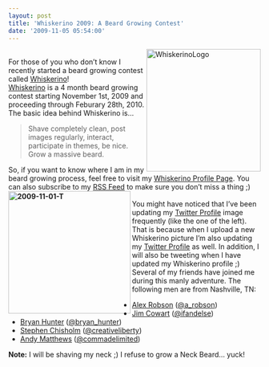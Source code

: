 ```yaml
---
layout: post
title: 'Whiskerino 2009: A Beard Growing Contest'
date: '2009-11-05 05:54:00'
---
```


<a href="http://elijahmanor.com/webdevdotnet/image.axd?picture=WhiskerinoLogo.png"><img align="right" alt="WhiskerinoLogo" border="0" height="244" src="http://elijahmanor.com/webdevdotnet/image.axd?picture=WhiskerinoLogo_thumb.png" title="WhiskerinoLogo" width="228"></a> <br>For those of you who don’t know I recently started a beard growing contest called <a href="http://whiskerino.org/2009/" target="_blank">Whiskerino</a>!<br><a href="http://whiskerino.org/2009/" target="_blank">Whiskerino</a> is a 4 month beard growing contest starting November 1st, 2009 and proceeding through Feburary 28th, 2010.<br>The basic idea behind Whiskerino is…<br><blockquote>Shave completely clean, post images regularly, interact, participate in themes, be nice. Grow a massive beard.</blockquote>So, if you want to know where I am in my beard growing process, feel free to visit my <a href="http://whiskerino.org/2009/beards/elijahmanor/" target="_blank">Whiskerino Profile Page</a>. You can also subscribe to my <a href="http://whiskerino.org/2009/beards/elijahmanor/rss/" target="_blank">RSS Feed</a> to make sure you don’t miss a thing ;)<br><a href="http://elijahmanor.com/webdevdotnet/image.axd?picture=2009-11-01-T_8.jpg"><b></b></a><b><a href="http://elijahmanor.com/webdevdotnet/image.axd?picture=2009-11-01-T_9.jpg"><img align="left" alt="2009-11-01-T" border="0" height="244" src="http://elijahmanor.com/webdevdotnet/image.axd?picture=2009-11-01-T_thumb.jpg" title="2009-11-01-T" width="244"></a></b><br>You might have noticed that I’ve been updating my <a href="http://twitter.com/elijahmanor" target="_blank">Twitter Profile</a> image frequently (like the one of the left). That is because when I upload a new Whiskerino picture I’m also updating my <a href="http://twitter.com/elijahmanor" target="_blank">Twitter Profile</a> as well. In addition, I will also be tweeting when I have updated my Whiskerino profile ;)<br>Several of my friends have joined me during this manly adventure. The following men are from Nashville, TN: <br><ul><li><a href="http://whiskerino.org/2009/beards/arob/806/" target="_blank">Alex Robson</a> (<a href="http://twitter.com/a_robson" target="_blank">@a_robson</a>) </li><li><a href="http://whiskerino.org/2009/beards/jc/971/" target="_blank">Jim Cowart</a> (<a href="http://twitter.com/ifandelse" target="_blank">@ifandelse</a>) </li><li><a href="http://whiskerino.org/2009/beards/bryanhunter/1480/" target="_blank">Bryan Hunter</a> (<a href="http://twitter.com/bryan_hunter" target="_blank">@bryan_hunter</a>) </li><li><a href="http://whiskerino.org/2009/beards/creativeliberty/1344/" target="_blank">Stephen Chisholm</a> (<a href="http://twitter.com/creativeliberty" target="_blank">@creativeliberty</a>) </li><li><a href="http://whiskerino.org/2009/beards/creole/1522/" target="_blank">Andy Matthews</a> (<a href="http://twitter.com/commadelimited" target="_blank">@commadelimited</a>) </li></ul><b>Note:</b> I will be shaving my neck ;) I refuse to grow a Neck Beard… yuck!